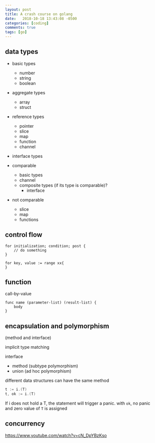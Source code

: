 ```yaml
---
layout: post
title: A crash course on golang
date:   2018-10-18 13:43:08 -0500
categories: [coding]
comments: true
tags: [go]
---
```



## data types

* basic types
    * number
    * string
    * boolean
* aggregate types
    * array
    * struct
* reference types
    * pointer
    * slice
    * map
    * function
    * channel
* interface types

* comparable 
    * basic types
    * channel
    * composite types (if its type is comparable)?
        * interface 
* not comparable 
    * slice
    * map
    * functions


## control flow

```
for initialization; condition; post {
    // do something
}
```

```
for key, value := range xx{
}
```

## function

call-by-value

```
func name (parameter-list) (result-list) {
    body
}
```

## encapsulation and polymorphism 

(method and interface)

implicit type matching 

interface 

* method (subtype polymorphism)
* union (ad hoc polymorphism)


different data structures can have the same method

``` go
t := i.(T)
t, ok := i.(T)
```
If i does not hold a T, the statement will trigger a panic.
with `ok`, no panic and zero value of `T` is assigned

## concurrency

https://www.youtube.com/watch?v=cN_DpYBzKso
